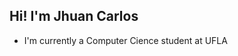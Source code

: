## Hi! I'm Jhuan Carlos
- I'm currently a Computer Cience student at UFLA

<!---
DJhuan/DJhuan is a ✨ special ✨ repository because its `README.md` (this file) appears on your GitHub profile.
You can click the Preview link to take a look at your changes.
--->
